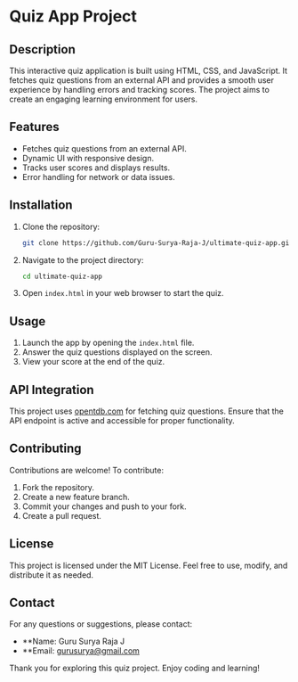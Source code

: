 # Quiz App Project

## Description
This interactive quiz application is built using HTML, CSS, and JavaScript. It fetches quiz questions from an external API and provides a smooth user experience by handling errors and tracking scores. The project aims to create an engaging learning environment for users.

## Features
- Fetches quiz questions from an external API.
- Dynamic UI with responsive design.
- Tracks user scores and displays results.
- Error handling for network or data issues.

## Installation
1. Clone the repository:
   ```bash
   git clone https://github.com/Guru-Surya-Raja-J/ultimate-quiz-app.git
   ```
2. Navigate to the project directory:
   ```bash
   cd ultimate-quiz-app
   ```
3. Open `index.html` in your web browser to start the quiz.

## Usage
1. Launch the app by opening the `index.html` file.
2. Answer the quiz questions displayed on the screen.
3. View your score at the end of the quiz.

## API Integration
This project uses [opentdb.com](https://opentdb.com/api.php?amount=10&type=multiple) for fetching quiz questions. Ensure that the API endpoint is active and accessible for proper functionality.

## Contributing
Contributions are welcome! To contribute:
1. Fork the repository.
2. Create a new feature branch.
3. Commit your changes and push to your fork.
4. Create a pull request.

## License
This project is licensed under the MIT License. Feel free to use, modify, and distribute it as needed.

## Contact
For any questions or suggestions, please contact:
- **Name: Guru Surya Raja J
- **Email: gurusurya@gmail.com

Thank you for exploring this quiz project. Enjoy coding and learning!

